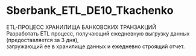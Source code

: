 # Sberbank_ETL_DE10_Tkachenko
 ETL-ПРОЦЕСС ХРАНИЛИЩА БАНКОВСКИХ ТРАНЗАКЦИЙ  
 Разработать ETL процесс, получающий ежедневную выгрузку данных (предоставляется за 3 дня),  
 загружающий ее в хранилище данных и ежедневно строящий отчет. 
